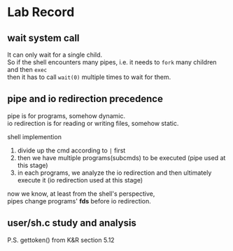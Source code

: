# Lab Record

## wait system call
It can only wait for a single child.  
So if the shell encounters many pipes, i.e. it needs to `fork` many children and then `exec`  
then it has to call `wait(0)`  multiple times to wait for them.

## pipe and io redirection precedence
pipe is for programs, somehow dynamic.  
io redirection is for reading or writing files, somehow static.  

shell implemention
1. divide up the cmd according to `|` first
2. then we have multiple programs(subcmds) to be executed (pipe used at this stage)
3. in each programs, we analyze the io redirection and then ultimately execute it (io redirection used at this stage)

now we know, at least from the shell's perspective,  
pipes change programs' **fds** before io redirection.

## user/sh.c study and analysis
P.S. gettoken() from K&R section 5.12